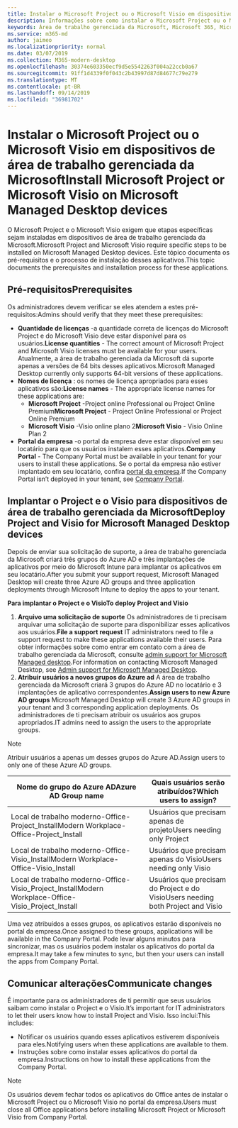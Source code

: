 ```yaml
---
title: Instalar o Microsoft Project ou o Microsoft Visio em dispositivos de área de trabalho gerenciada da Microsoft
description: Informações sobre como instalar o Microsoft Project ou o Microsoft Visio em dispositivos de área de trabalho gerenciada da Microsoft
keywords: Área de trabalho gerenciada da Microsoft, Microsoft 365, Microsoft Project, Microsoft Visio
ms.service: m365-md
author: jaimeo
ms.localizationpriority: normal
ms.date: 03/07/2019
ms.collection: M365-modern-desktop
ms.openlocfilehash: 30374e603350ecf9d5e5542263f004a22ccb0a67
ms.sourcegitcommit: 91ff1d4339f0f043c2b43997d87d84677c79e279
ms.translationtype: MT
ms.contentlocale: pt-BR
ms.lasthandoff: 09/14/2019
ms.locfileid: "36981702"
---
```

# <a name="install-microsoft-project-or-microsoft-visio-on-microsoft-managed-desktop-devices"></a><span data-ttu-id="6ec61-104">Instalar o Microsoft Project ou o Microsoft Visio em dispositivos de área de trabalho gerenciada da Microsoft</span><span class="sxs-lookup"><span data-stu-id="6ec61-104">Install Microsoft Project or Microsoft Visio on Microsoft Managed Desktop devices</span></span>

<span data-ttu-id="6ec61-105">O Microsoft Project e o Microsoft Visio exigem que etapas específicas sejam instaladas em dispositivos de área de trabalho gerenciada da Microsoft.</span><span class="sxs-lookup"><span data-stu-id="6ec61-105">Microsoft Project and Microsoft Visio require specific steps to be installed on Microsoft Managed Desktop devices.</span></span> <span data-ttu-id="6ec61-106">Este tópico documenta os pré-requisitos e o processo de instalação desses aplicativos.</span><span class="sxs-lookup"><span data-stu-id="6ec61-106">This topic documents the prerequisites and installation process for these applications.</span></span>

## <a name="prerequisites"></a><span data-ttu-id="6ec61-107">Pré-requisitos</span><span class="sxs-lookup"><span data-stu-id="6ec61-107">Prerequisites</span></span>

<span data-ttu-id="6ec61-108">Os administradores devem verificar se eles atendem a estes pré-requisitos:</span><span class="sxs-lookup"><span data-stu-id="6ec61-108">Admins should verify that they meet these prerequisites:</span></span>
- <span data-ttu-id="6ec61-109">**Quantidade de licenças** -a quantidade correta de licenças do Microsoft Project e do Microsoft Visio deve estar disponível para os usuários.</span><span class="sxs-lookup"><span data-stu-id="6ec61-109">**License quantities** - The correct amount of Microsoft Project and Microsoft Visio licenses must be available for your users.</span></span> <span data-ttu-id="6ec61-110">Atualmente, a área de trabalho gerenciada da Microsoft dá suporte apenas a versões de 64 bits desses aplicativos.</span><span class="sxs-lookup"><span data-stu-id="6ec61-110">Microsoft Managed Desktop currently only supports 64-bit versions of these applications.</span></span> 
- <span data-ttu-id="6ec61-111">**Nomes de licença** : os nomes de licença apropriados para esses aplicativos são:</span><span class="sxs-lookup"><span data-stu-id="6ec61-111">**License names** - The appropriate license names for these applications are:</span></span>
    - <span data-ttu-id="6ec61-112">**Microsoft Project** -Project online Professional ou Project Online Premium</span><span class="sxs-lookup"><span data-stu-id="6ec61-112">**Microsoft Project** - Project Online Professional or Project Online Premium</span></span>
    - <span data-ttu-id="6ec61-113">**Microsoft Visio** -Visio online plano 2</span><span class="sxs-lookup"><span data-stu-id="6ec61-113">**Microsoft Visio** - Visio Online Plan 2</span></span>
- <span data-ttu-id="6ec61-114">**Portal da empresa** -o portal da empresa deve estar disponível em seu locatário para que os usuários instalem esses aplicativos.</span><span class="sxs-lookup"><span data-stu-id="6ec61-114">**Company Portal** -  The Company Portal must be available in your tenant for your users to install these applications.</span></span> <span data-ttu-id="6ec61-115">Se o portal da empresa não estiver implantado em seu locatário, confira [portal da empresa](company-portal.md).</span><span class="sxs-lookup"><span data-stu-id="6ec61-115">If the Company Portal isn’t deployed in your tenant, see [Company Portal](company-portal.md).</span></span>

## <a name="deploy-project-and-visio-for-microsoft-managed-desktop-devices"></a><span data-ttu-id="6ec61-116">Implantar o Project e o Visio para dispositivos de área de trabalho gerenciada da Microsoft</span><span class="sxs-lookup"><span data-stu-id="6ec61-116">Deploy Project and Visio for Microsoft Managed Desktop devices</span></span>
<span data-ttu-id="6ec61-117">Depois de enviar sua solicitação de suporte, a área de trabalho gerenciada da Microsoft criará três grupos do Azure AD e três implantações de aplicativos por meio do Microsoft Intune para implantar os aplicativos em seu locatário.</span><span class="sxs-lookup"><span data-stu-id="6ec61-117">After you submit your support request, Microsoft Managed Desktop will create three Azure AD groups and three application deployments through Microsoft Intune to deploy the apps to your tenant.</span></span>  

<span data-ttu-id="6ec61-118">**Para implantar o Project e o Visio**</span><span class="sxs-lookup"><span data-stu-id="6ec61-118">**To deploy Project and Visio**</span></span>
1. <span data-ttu-id="6ec61-119">**Arquivo uma solicitação de suporte** Os administradores de ti precisam arquivar uma solicitação de suporte para disponibilizar esses aplicativos aos usuários.</span><span class="sxs-lookup"><span data-stu-id="6ec61-119">**File a support request** IT administrators need to file a support request to make these applications available their users.</span></span> <span data-ttu-id="6ec61-120">Para obter informações sobre como entrar em contato com a área de trabalho gerenciada da Microsoft, consulte [admin support for Microsoft Managed desktop](../working-with-managed-desktop/admin-support.md).</span><span class="sxs-lookup"><span data-stu-id="6ec61-120">For information on contacting Microsoft Managed Desktop, see [Admin support for Microsoft Managed Desktop](../working-with-managed-desktop/admin-support.md).</span></span>
2. <span data-ttu-id="6ec61-121">**Atribuir usuários a novos grupos do Azure ad** A área de trabalho gerenciada da Microsoft criará 3 grupos do Azure AD no locatário e 3 implantações de aplicativo correspondentes.</span><span class="sxs-lookup"><span data-stu-id="6ec61-121">**Assign users to new Azure AD groups** Microsoft Managed Desktop will create 3 Azure AD groups in your tenant and 3 corresponding application deployments.</span></span> <span data-ttu-id="6ec61-122">Os administradores de ti precisam atribuir os usuários aos grupos apropriados.</span><span class="sxs-lookup"><span data-stu-id="6ec61-122">IT admins need to assign the users to the appropriate groups.</span></span>

>[!NOTE]
><span data-ttu-id="6ec61-123">Atribuir usuários a apenas um desses grupos do Azure AD.</span><span class="sxs-lookup"><span data-stu-id="6ec61-123">Assign users to only one of these Azure AD groups.</span></span> 

<span data-ttu-id="6ec61-124">Nome do grupo do Azure AD</span><span class="sxs-lookup"><span data-stu-id="6ec61-124">Azure AD Group name</span></span> | <span data-ttu-id="6ec61-125">Quais usuários serão atribuídos?</span><span class="sxs-lookup"><span data-stu-id="6ec61-125">Which users to assign?</span></span>   
 --- | ---
<span data-ttu-id="6ec61-126">Local de trabalho moderno-Office-Project_Install</span><span class="sxs-lookup"><span data-stu-id="6ec61-126">Modern Workplace-Office-Project_Install</span></span> | <span data-ttu-id="6ec61-127">Usuários que precisam apenas de projeto</span><span class="sxs-lookup"><span data-stu-id="6ec61-127">Users needing only Project</span></span>
<span data-ttu-id="6ec61-128">Local de trabalho moderno-Office-Visio_Install</span><span class="sxs-lookup"><span data-stu-id="6ec61-128">Modern Workplace-Office-Visio_Install</span></span> | <span data-ttu-id="6ec61-129">Usuários que precisam apenas do Visio</span><span class="sxs-lookup"><span data-stu-id="6ec61-129">Users needing only Visio</span></span>
<span data-ttu-id="6ec61-130">Local de trabalho moderno-Office-Visio_Project_Install</span><span class="sxs-lookup"><span data-stu-id="6ec61-130">Modern Workplace-Office-Visio_Project_Install</span></span> | <span data-ttu-id="6ec61-131">Usuários que precisam do Project e do Visio</span><span class="sxs-lookup"><span data-stu-id="6ec61-131">Users needing both Project and Visio</span></span>

<span data-ttu-id="6ec61-132">Uma vez atribuídos a esses grupos, os aplicativos estarão disponíveis no portal da empresa.</span><span class="sxs-lookup"><span data-stu-id="6ec61-132">Once assigned to these groups, applications will be available in the Company Portal.</span></span> <span data-ttu-id="6ec61-133">Pode levar alguns minutos para sincronizar, mas os usuários podem instalar os aplicativos do portal da empresa.</span><span class="sxs-lookup"><span data-stu-id="6ec61-133">It may take a few minutes to sync, but then your users can install the apps from Company Portal.</span></span> 

## <a name="communicate-changes"></a><span data-ttu-id="6ec61-134">Comunicar alterações</span><span class="sxs-lookup"><span data-stu-id="6ec61-134">Communicate changes</span></span>
<span data-ttu-id="6ec61-135">É importante para os administradores de ti permitir que seus usuários saibam como instalar o Project e o Visio.</span><span class="sxs-lookup"><span data-stu-id="6ec61-135">It’s important for IT administrators to let their users know how to install Project and Visio.</span></span> <span data-ttu-id="6ec61-136">Isso inclui:</span><span class="sxs-lookup"><span data-stu-id="6ec61-136">This includes:</span></span> 
- <span data-ttu-id="6ec61-137">Notificar os usuários quando esses aplicativos estiverem disponíveis para eles.</span><span class="sxs-lookup"><span data-stu-id="6ec61-137">Notifying users when these applications are available to them.</span></span> 
- <span data-ttu-id="6ec61-138">Instruções sobre como instalar esses aplicativos do portal da empresa.</span><span class="sxs-lookup"><span data-stu-id="6ec61-138">Instructions on how to install these applications from the Company Portal.</span></span>

>[!NOTE]
><span data-ttu-id="6ec61-139">Os usuários devem fechar todos os aplicativos do Office antes de instalar o Microsoft Project ou o Microsoft Visio no portal da empresa.</span><span class="sxs-lookup"><span data-stu-id="6ec61-139">Users must close all Office applications before installing Microsoft Project or Microsoft Visio from Company Portal.</span></span> 
